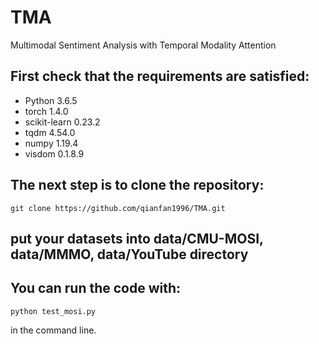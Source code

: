 # TMA
Multimodal Sentiment Analysis with Temporal Modality Attention
## First check that the requirements are satisfied:
* Python 3.6.5
* torch 1.4.0
* scikit-learn 0.23.2
* tqdm 4.54.0
* numpy 1.19.4
* visdom 0.1.8.9
## The next step is to clone the repository:
```
git clone https://github.com/qianfan1996/TMA.git
```
## put your datasets into data/CMU-MOSI, data/MMMO, data/YouTube directory
## You can run the code with:
```
python test_mosi.py 
```
in the command line. 

